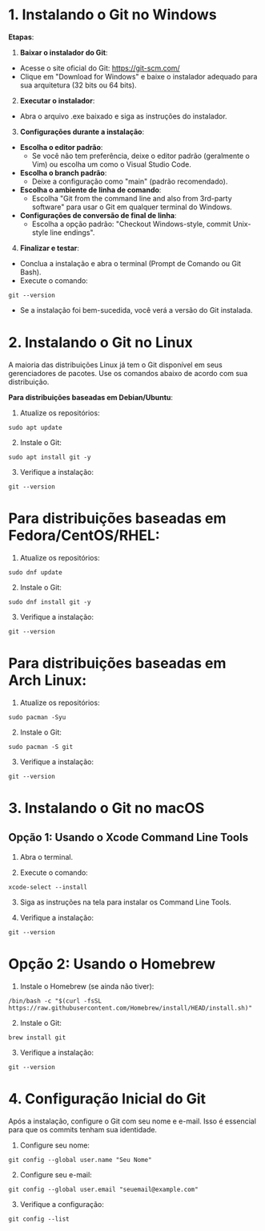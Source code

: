 # 1. Instalando o Git no Windows
**Etapas**:
1. **Baixar o instalador do Git**:

 - Acesse o site oficial do Git: https://git-scm.com/
 - Clique em "Download for Windows" e baixe o instalador adequado para sua arquitetura (32 bits ou 64 bits).

2. **Executar o instalador**:

- Abra o arquivo .exe baixado e siga as instruções do instalador.

3. **Configurações durante a instalação**:

- **Escolha o editor padrão**:
  - Se você não tem preferência, deixe o editor padrão (geralmente o Vim) ou escolha um como o Visual Studio Code.
- **Escolha o branch padrão**:
  - Deixe a configuração como "main" (padrão recomendado).
- **Escolha o ambiente de linha de comando**:
  - Escolha "Git from the command line and also from 3rd-party software" para usar o Git em qualquer terminal do Windows.
- **Configurações de conversão de final de linha**:
  - Escolha a opção padrão: "Checkout Windows-style, commit Unix-style line endings".

4. **Finalizar e testar**:

 - Conclua a instalação e abra o terminal (Prompt de Comando ou Git Bash).
 - Execute o comando:
```
git --version
```
- Se a instalação foi bem-sucedida, você verá a versão do Git instalada.

# 2. Instalando o Git no Linux
A maioria das distribuições Linux já tem o Git disponível em seus gerenciadores de pacotes. Use os comandos abaixo de acordo com sua distribuição.

**Para distribuições baseadas em Debian/Ubuntu**:
1. Atualize os repositórios:
```
sudo apt update
```
2. Instale o Git:
```
sudo apt install git -y
```
3. Verifique a instalação:
```
git --version
```
# Para distribuições baseadas em Fedora/CentOS/RHEL:
1. Atualize os repositórios:
```
sudo dnf update
```
2. Instale o Git:
```
sudo dnf install git -y
```
3. Verifique a instalação:
```
git --version
```
# Para distribuições baseadas em Arch Linux:
1. Atualize os repositórios:
```
sudo pacman -Syu
```
2. Instale o Git:
```
sudo pacman -S git
```
3. Verifique a instalação:
```
git --version
```
# 3. Instalando o Git no macOS
## Opção 1: Usando o Xcode Command Line Tools
1. Abra o terminal.

2. Execute o comando:
```
xcode-select --install
```
3. Siga as instruções na tela para instalar os Command Line Tools.

4. Verifique a instalação:
```
git --version
```
# Opção 2: Usando o Homebrew
1. Instale o Homebrew (se ainda não tiver):
```
/bin/bash -c "$(curl -fsSL https://raw.githubusercontent.com/Homebrew/install/HEAD/install.sh)"
```
2. Instale o Git:
```
brew install git
```
3. Verifique a instalação:
```
git --version
```
# 4. Configuração Inicial do Git
Após a instalação, configure o Git com seu nome e e-mail. Isso é essencial para que os commits tenham sua identidade.

1. Configure seu nome:
```
git config --global user.name "Seu Nome"
```
2. Configure seu e-mail:
```
git config --global user.email "seuemail@example.com"
```
3. Verifique a configuração:
```
git config --list
```